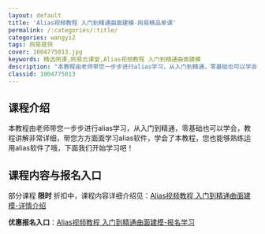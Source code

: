 ```yaml
---
layout: default
title: 'Alias视频教程 入门到精通曲面建模-网易精品单课'
permalink: /:categories/:title/
categories: wangyi2
tags: 网易提供
cover: 1004775013.jpg
keywords: 精选网课,网易云课堂,Alias视频教程 入门到精通曲面建模
description: "本教程由老师带您一步步进行alias学习，从入门到精通，零基础也可以学会，教程讲解非常详细，带您方方面面学习alias软件，学会了本教程，您也能够熟练运用alias软件了哦，下面我们开始学习"
classid: 1004775013
---
```


## 课程介绍

本教程由老师带您一步步进行alias学习，从入门到精通，零基础也可以学会，教程讲解非常详细，带您方方面面学习alias软件，学会了本教程，您也能够熟练运用alias软件了哦，下面我们开始学习吧！

## 课程内容与报名入口

部分课程 **限时** 折扣中，课程内容详细介绍见：[Alias视频教程 入门到精通曲面建模-详情介绍](https://study.163.com/course/introduction/1004775013.htm?share=1&shareId=1025206652&utm_campaign=share&utm_medium=iphoneShare&utm_source=&utm_u=1025206652)

**优惠报名入口**：[Alias视频教程 入门到精通曲面建模-报名学习](https://study.163.com/course/introduction/1004775013.htm?share=1&shareId=1025206652&utm_campaign=share&utm_medium=iphoneShare&utm_source=&utm_u=1025206652)


